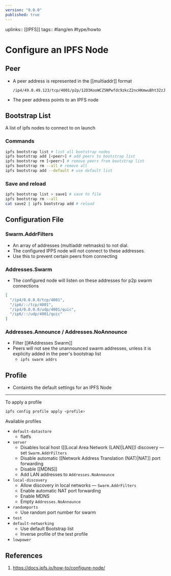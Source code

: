 ```yaml
---
version: "0.0.0"
published: true
---
```

uplinks:: [[IPFS]]
tags:: #lang/en #type/howto 
# Configure an IPFS Node
## Peer
- A peer address is represented in the [[multiaddr]] format
	```text
	/ip4/49.0.49.123/tcp/4001/p2p/12D3KooWCZ5NPwfdc9zkcZ2ncHKmwuBht32zJfyit7ZrRx8Pzv2m
	```
- The peer address points to an IPFS node
## Bootstrap List
A list of ipfs nodes to connect to on launch
### Commands
```bash
ipfs bootstrap list # list all bootstrap nodes
ipfs bootstrap add [<peer>] # add peers to bootstrap list
ipfs bootstrap rm [<peer>] # remove peers from bootstrap list
ipfs bootstrap rm --all # remove all
ipfs bootstrap add --default # use default list
```
### Save and reload
```bash
ipfs bootstrap list > save1 # save to file
ipfs bootstrap rm --all
cat save2 | ipfs bootstrap add # reload
```



## Configuration File
### Swarm.AddrFilters
- An array of addresses (multiaddr netmasks) to not dial. 
- The configured IPPS node will not connect to these addresses.
- Use this to prevent certain peers from connecting

### Addresses.Swarm
- The configured node will listen on these addresses for p2p swarm connections
```json
[
  "/ip4/0.0.0.0/tcp/4001",
  "/ip6/::/tcp/4001",
  "/ip4/0.0.0.0/udp/4001/quic",
  "/ip6/::/udp/4001/quic"
]
```

### Addresses.Announce / Addresses.NoAnnounce
- Filter [[#Addresses Swarm]]
- Peers will not see the unannounced swarm addresses, unless it is explicity added in the peer's bootstrap list
	- `ipfs swarm addrs`

## Profile
- Containts the default settings for an IPFS Node

---

To apply a profile
```bash
ipfs config profile apply <profile>
```

Available profiles
- `default-datastore`
	- flatfs
- `server`
	- Disables local host ([[Local Area Network (LAN)|LAN]]) discovery — set `Swarm.AddrFilters`
	- Disable automatic [[Network Address Translation (NAT)|NAT]] port forwarding
	- Disable [[MDNS]]
	- Add LAN addresses to `Addresses.NoAnnounce`
- `local-discovery`
	- Allow discovery in local networks —  `Swarm.AddrFilters`
	- Enable automatic NAT port forwarding
	- Enable MDNS
	- Empty `Addresses.NoAnnounce`
- `randomports`
	- Use random port number for swarm
- `test`
- `default-networking`
	- Use default Bootstrap list
	- Inverse profile of the test profile
- `lowpower`
## References
1. https://docs.ipfs.io/how-to/configure-node/
